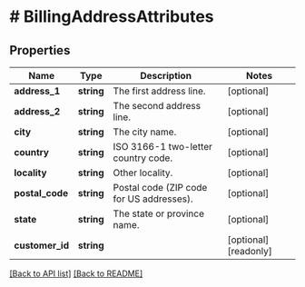# # BillingAddressAttributes

## Properties

Name | Type | Description | Notes
------------ | ------------- | ------------- | -------------
**address_1** | **string** | The first address line. | [optional] 
**address_2** | **string** | The second address line. | [optional] 
**city** | **string** | The city name. | [optional] 
**country** | **string** | ISO 3166-1 two-letter country code. | [optional] 
**locality** | **string** | Other locality. | [optional] 
**postal_code** | **string** | Postal code (ZIP code for US addresses). | [optional] 
**state** | **string** | The state or province name. | [optional] 
**customer_id** | **string** |  | [optional] [readonly] 


[[Back to API list]](../../README.md#endpoints) [[Back to README]](../../README.md)
